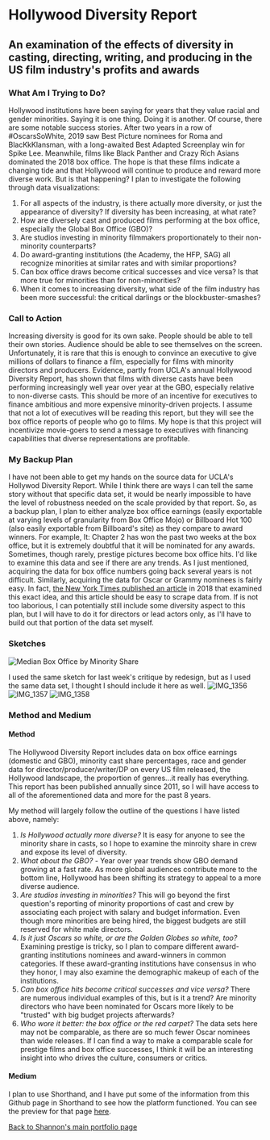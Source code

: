 # Hollywood Diversity Report
## An examination of the effects of diversity in casting, directing, writing, and producing in the US film industry's profits and awards

### What Am I Trying to Do?
Hollywood institutions have been saying for years that they value racial and gender minorities. Saying it is one thing. Doing it is another.
Of course, there are some notable success stories. After two years in a row of #OscarsSoWhite, 2019 saw Best Picture nominees for Roma and BlacKkKlansman, with a long-awaited Best Adapted Screenplay win for Spike Lee. Meanwhile, films like Black Panther and Crazy Rich Asians dominated the 2018 box office. The hope is that these films indicate a changing tide and that Hollywood will continue to produce and reward more diverse work. But is that happening?
I plan to investigate the following through data visualizations:
1. For all aspects of the industry, is there actually more diversity, or just the appearance of diversity? If diversity has been increasing, at what rate?
2. How are diversely cast and produced films performing at the box office, especially the Global Box Office (GBO)?
3. Are studios investing in minority filmmakers proportionately to their non-minority counterparts?
4. Do award-granting institutions (the Academy, the HFP, SAG) all recognize minorities at similar rates and with similar proportions?
5. Can box office draws become critical successes and vice versa? Is that more true for minorities than for non-minorities?
6. When it comes to increasing diversity, what side of the film industry has been more successful: the critical darlings or the blockbuster-smashes?

### Call to Action
Increasing diversity is good for its own sake. People should be able to tell their own stories. Audience should be able to see themselves on the screen. Unfortunately, it is rare that this is enough to convince an executive to give millions of dollars to finance a film, especially for films with minority directors and producers.
Evidence, partly from UCLA's annual Hollywood Diversity Report, has shown that films with diverse casts have been performing increasingly well year over year at the GBO, especially relative to non-diverse casts. This should be more of an incentive for executives to finance ambitious and more expensive minority-driven projects.
I assume that not a lot of executives will be reading this report, but they will see the box office reports of people who go to films. My hope is that this project will incentivize movie-goers to send a message to executives with financing capabilities that diverse representations are profitable.

### My Backup Plan
I have not been able to get my hands on the source data for UCLA's Hollywod Diversity Report. While I think there are ways I can tell the same story without that specific data set, it would be nearly impossible to have the level of robustness needed on the scale provided by that report.
So, as a backup plan, I plan to either analyze box office earnings (easily exportable at varying levels of granularity from Box Office Mojo) or Billboard Hot 100 (also easily exportable from Billboard's site) as they compare to award winners. For example, It: Chapter 2 has won the past two weeks at the box office, but it is extremely doubtful that it will be nominated for any awards. Sometimes, though rarely, prestige pictures become box office hits. I'd like to examine this data and see if there are any trends.
As I just mentioned, acquiring the data for box office numbers going back several years is not difficult. Similarly, acquiring the data for Oscar or Grammy nominees is fairly easy. In fact, [the New York Times published an article](/https://www.nytimes.com/interactive/2018/03/03/movies/oscars-best-picture-box-office.html) in 2018 that examined this exact idea, and this article should be easy to scrape data from.
If is not too laborious, I can potentially still include some diversity aspect to this plan, but I will have to do it for directors or lead actors only, as I'll have to build out that portion of the data set myself.

### Sketches

![Median Box Office by Minority Share](/https://user-images.githubusercontent.com/54897462/65654738-c9f18980-dfe7-11e9-804e-25923674e38f.jpg)

I used the same sketch for last week's critique by redesign, but as I used the same data set, I thought I should include it here as well.
![IMG_1356](https://user-images.githubusercontent.com/54897462/65694186-6e54e980-e043-11e9-8fef-cd7916689535.jpg)
![IMG_1357](https://user-images.githubusercontent.com/54897462/65694348-b542df00-e043-11e9-97f4-61dc91518990.jpg)
![IMG_1358](https://user-images.githubusercontent.com/54897462/65694419-d5729e00-e043-11e9-915a-e27418c5e638.jpg)



### Method and Medium
#### Method
The Hollywood Diversity Report includes data on box office earnings (domestic and GBO), minority cast share percentages, race and gender data for director/producer/writer/DP on every US film released, the Hollywood landscape, the proportion of genres...it really has everything. This report has been published annually since 2011, so I will have access to all of the aforementioned data and more for the past 8 years.

My method will largely follow the outline of the questions I have listed above, namely:
1. *Is Hollywood actually more diverse?* It is easy for anyone to see the minority share in casts, so I hope to examine the minroity share in crew and expose its level of diversity.
2. *What about the GBO?* - Year over year trends show GBO demand growing at a fast rate.  As more global audiences contribute more to the bottom line, Hollywood has been shifting its strategy to appeal to a more diverse audience.
3. *Are studios investing in minorities?* This will go beyond the first question's reporting of minority proportions of cast and crew by associating each project with salary and budget information. Even though more minorities are being hired, the biggest budgets are still reserved for white male directors.
4. *Is it just Oscars so white, or are the Golden Globes so white, too?* Examining prestige is tricky, so I plan to compare different award-granting institutions nominees and award-winners in common categories. If these award-granting institutions have consensus in who they honor, I may also examine the demographic makeup of each of the institutions.
5. *Can box office hits become critical successes and vice versa?* There are numerous individual examples of this, but is it a trend? Are minority directors who have been nominated for Oscars more likely to be "trusted" with big budget projects afterwards?
6. *Who wore it better: the box office or the red carpet?* The data sets here may not be comparable, as there are so much fewer Oscar nominees than wide releases. If I can find a way to make a comparable scale for prestige films and box office successes, I think it will be an interesting insight into who drives the culture, consumers or critics.



#### Medium
I plan to use Shorthand, and I have put some of the information from this Github page in Shorthand to see how the platform functioned. You can see the preview for that page [here](/https://preview.shorthand.com/66xcmpJivtZpmUiL).

[Back to Shannon's main portfolio page](/Kirk-Portfolio)
